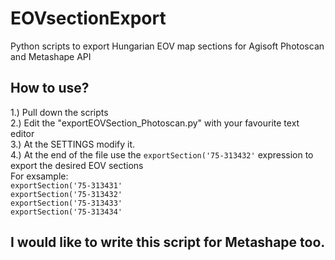 # EOVsectionExport
Python scripts to export Hungarian EOV map sections for Agisoft Photoscan and Metashape API 

<h2>How to use?</h2>
1.) Pull down the scripts</br>
2.) Edit the "exportEOVSection_Photoscan.py" with your favourite text editor</br>
3.) At the SETTINGS modify it.</br>
4.) At the end of the file use the <code>exportSection('75-313432'</code> expression to export the desired EOV sections</br>
   For exsample:</br>
   <code>exportSection('75-313431'</code></br>
   <code>exportSection('75-313432'</code></br>
   <code>exportSection('75-313433'</code></br>
   <code>exportSection('75-313434'</code></br>
   
<h2>I would like to write this script for Metashape too.</h2>
